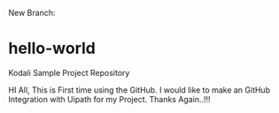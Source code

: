 New Branch:

# hello-world
Kodali Sample Project Repository

HI All,
This is First time using the GitHub. I would like to make an GitHub Integration with Uipath for my Project.
Thanks Again..!!!
